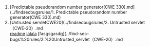1. [Predictable pseudorandom number generator(CWE 330).md] (../findsecbugsrules/1. Predictable pseudorandom number generator(CWE 330).md)
2. [Untrusted servletCWE20](../findsecbugsrules/2. Untrusted servlet（CWE-20）.md  
[readme](../readme)
[lalala](../find-sec-bugs%20rules/readme.md)
[fasgsgasdg](../find-sec-bugs%20rules/2.%20Untrusted_servlet（CWE-20）.md
